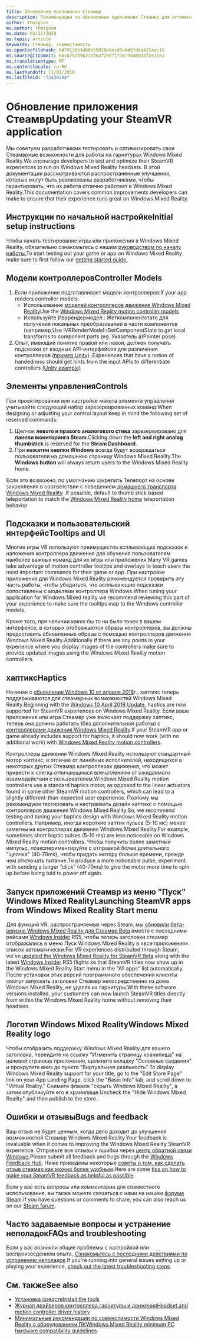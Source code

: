 ```yaml
---
title: Обновление приложения Стеамвр
description: Рекомендации по обновлению приложения Стеамвр для оптимизации совместимости с помощью головных телефонов Windows Mixed Reality.
author: thmignon
ms.author: thmignon
ms.date: 03/21/2018
ms.topic: article
keywords: Стеамвр, совместимость
ms.openlocfilehash: 6479130b14b8b50828ebecd3a648fd8a425aec15
ms.sourcegitcommit: 6bc6757b9b273a63f260f1716c944603dfa51151
ms.translationtype: MT
ms.contentlocale: ru-RU
ms.lasthandoff: 11/01/2019
ms.locfileid: "73438204"
---
```

# <a name="updating-your-steamvr-application"></a><span data-ttu-id="46280-104">Обновление приложения Стеамвр</span><span class="sxs-lookup"><span data-stu-id="46280-104">Updating your SteamVR application</span></span>
<span data-ttu-id="46280-105">Мы советуем разработчикам тестировать и оптимизировать свои Стеамврные возможности для работы на гарнитурах Windows Mixed Reality.</span><span class="sxs-lookup"><span data-stu-id="46280-105">We encourage developers to test and optimize their SteamVR experiences to run on Windows Mixed Reality headsets.</span></span> <span data-ttu-id="46280-106">В этой документации рассматриваются распространенные улучшения, которые могут быть реализованы разработчиками, чтобы гарантировать, что их работа отлично работает в Windows Mixed Reality.</span><span class="sxs-lookup"><span data-stu-id="46280-106">This documentation covers common improvements developers can make to ensure that their experience runs great on Windows Mixed Reality.</span></span>

## <a name="initial-setup-instructions"></a><span data-ttu-id="46280-107">Инструкции по начальной настройке</span><span class="sxs-lookup"><span data-stu-id="46280-107">Initial setup instructions</span></span>

<span data-ttu-id="46280-108">Чтобы начать тестирование игры или приложения в Windows Mixed Reality, обязательно ознакомьтесь с нашим [руководством по началу работы.](https://aka.ms/WindowsMixedRealitySteamVR)</span><span class="sxs-lookup"><span data-stu-id="46280-108">To start testing out your game or app on Windows Mixed Reality make sure to first follow our [getting started guide.](https://aka.ms/WindowsMixedRealitySteamVR)</span></span>

## <a name="controller-models"></a><span data-ttu-id="46280-109">Модели контроллеров</span><span class="sxs-lookup"><span data-stu-id="46280-109">Controller Models</span></span>
1. <span data-ttu-id="46280-110">Если приложение подготавливает модели контроллеров:</span><span class="sxs-lookup"><span data-stu-id="46280-110">If your app renders controller models:</span></span>
    * <span data-ttu-id="46280-111">Использование [моделей контроллеров движения Windows Mixed Reality](motion-controllers.md#rendering-the-motion-controller-model)</span><span class="sxs-lookup"><span data-stu-id="46280-111">Use the [Windows Mixed Reality motion controller models](motion-controllers.md#rendering-the-motion-controller-model)</span></span>
    * <span data-ttu-id="46280-112">Используйте Ивррендермодел:: Жеткомпонентстате для получения локальных преобразований в части компонентов (например,</span><span class="sxs-lookup"><span data-stu-id="46280-112">Use IVRRenderModel::GetComponentState to get local transforms to component parts (eg.</span></span> <span data-ttu-id="46280-113">Указатель a)</span><span class="sxs-lookup"><span data-stu-id="46280-113">Pointer pose)</span></span>
2. <span data-ttu-id="46280-114">Опыт, имеющий понятие правой или левой, должен получать подсказки от входных API-интерфейсов для различения контроллеров [(пример Unity)](gestures-and-motion-controllers-in-unity.md#unity-buttonaxis-mapping-table) .</span><span class="sxs-lookup"><span data-stu-id="46280-114">Experiences that have a notion of handedness should get hints from the input APIs to differentiate controllers [(Unity example)](gestures-and-motion-controllers-in-unity.md#unity-buttonaxis-mapping-table)</span></span>

## <a name="controls"></a><span data-ttu-id="46280-115">Элементы управления</span><span class="sxs-lookup"><span data-stu-id="46280-115">Controls</span></span>

<span data-ttu-id="46280-116">При проектировании или настройке макета элемента управления учитывайте следующий набор зарезервированных команд:</span><span class="sxs-lookup"><span data-stu-id="46280-116">When designing or adjusting your control layout keep in mind the following set of reserved commands:</span></span>
1. <span data-ttu-id="46280-117">Щелчок **левого и правого аналогового стика** зарезервировано для **панели мониторинга Steam**.</span><span class="sxs-lookup"><span data-stu-id="46280-117">Clicking down the **left and right analog thumbstick** is reserved for the **Steam Dashboard**.</span></span>
2. <span data-ttu-id="46280-118">При **нажатии кнопки Windows** всегда будут возвращаться пользователи на домашнюю страницу Windows Mixed Reality.</span><span class="sxs-lookup"><span data-stu-id="46280-118">The **Windows button** will always return users to the Windows Mixed Reality home.</span></span>

<span data-ttu-id="46280-119">Если это возможно, по умолчанию закрепить Телепорт на основе закрепления в соответствии с поведением [домашнего транспорта Windows Mixed Reality](navigating-the-windows-mixed-reality-home.md#getting-around-your-home) .</span><span class="sxs-lookup"><span data-stu-id="46280-119">If possible, default to thumb stick based teleportation to match the [Windows Mixed Reality home](navigating-the-windows-mixed-reality-home.md#getting-around-your-home) teleportation behavior</span></span>

## <a name="tooltips-and-ui"></a><span data-ttu-id="46280-120">Подсказки и пользовательский интерфейс</span><span class="sxs-lookup"><span data-stu-id="46280-120">Tooltips and UI</span></span>

<span data-ttu-id="46280-121">Многие игры VR используют преимущества всплывающих подсказок и наложения контроллера движения для обучения пользователям наиболее важных команд для их игры или приложения.</span><span class="sxs-lookup"><span data-stu-id="46280-121">Many VR games take advantage of motion controller tooltips and overlays to teach users the most important commands for their game or app.</span></span> <span data-ttu-id="46280-122">При настройке приложения для Windows Mixed Reality рекомендуется проверить эту часть работы, чтобы убедиться, что всплывающие подсказки сопоставлены с моделями контроллера Windows.</span><span class="sxs-lookup"><span data-stu-id="46280-122">When tuning your application for Windows Mixed reality we recommend reviewing this part of your experience to make sure the tooltips map to the Windows controller models.</span></span>

<span data-ttu-id="46280-123">Кроме того, при наличии каких бы то ни было точек в вашем интерфейсе, в которых отображаются образы контроллеров, вы должны предоставить обновленные образы с помощью контроллеров движения Windows Mixed Reality.</span><span class="sxs-lookup"><span data-stu-id="46280-123">Additionally if there are any points in your experience where you display images of the controllers make sure to provide updated images using the Windows Mixed Reality motion controllers.</span></span>

## <a name="haptics"></a><span data-ttu-id="46280-124">хаптикс</span><span class="sxs-lookup"><span data-stu-id="46280-124">Haptics</span></span>

<span data-ttu-id="46280-125">Начиная с [обновления Windows 10 от апреля 2018](release-notes-april-2018.md)г., хаптикс теперь поддерживаются для стеамврных возможностей Windows Mixed Reality.</span><span class="sxs-lookup"><span data-stu-id="46280-125">Beginning with the [Windows 10 April 2018 Update](release-notes-april-2018.md), haptics are now supported for SteamVR experiences on Windows Mixed Reality.</span></span> <span data-ttu-id="46280-126">Если ваше приложение или игра Стеамвр уже включает поддержку хаптикс, теперь она должна работать (без дополнительной работы) с [контроллерами движения Windows Mixed Reality](motion-controllers.md).</span><span class="sxs-lookup"><span data-stu-id="46280-126">If your SteamVR app or game already includes support for haptics, it should now work (with no additional work) with [Windows Mixed Reality motion controllers](motion-controllers.md).</span></span>

<span data-ttu-id="46280-127">Контроллеры движения Windows Mixed Reality используют стандартный мотор хаптикс, в отличие от линейных исполнителей, находящихся в некоторых других Стеамвр контроллерах движения, что может привести к слегка отличающимся впечатлениям от ожидаемого взаимодействия с пользователем.</span><span class="sxs-lookup"><span data-stu-id="46280-127">Windows Mixed Reality motion controllers use a standard haptics motor, as opposed to the linear actuators found in some other SteamVR motion controllers, which can lead to a slightly different-than-expected user experience.</span></span> <span data-ttu-id="46280-128">Поэтому мы рекомендуем тестировать и настраивать дизайн хаптикс с помощью контроллеров движения Windows Mixed Reality.</span><span class="sxs-lookup"><span data-stu-id="46280-128">So, we recommend testing and tuning your haptics design with Windows Mixed Reality motion controllers.</span></span> <span data-ttu-id="46280-129">Например, иногда короткие хаптик пульса (5-10 мс) менее заметны на контроллерах движения Windows Mixed Reality.</span><span class="sxs-lookup"><span data-stu-id="46280-129">For example, sometimes short haptic pulses (5-10 ms) are less noticeable on Windows Mixed Reality motion controllers.</span></span> <span data-ttu-id="46280-130">Чтобы получить более заметный импульс, поэкспериментируйте с отправкой более длительного "щелчка" (40-70ms), чтобы придать мотору больше времени, прежде чем отключать питание.</span><span class="sxs-lookup"><span data-stu-id="46280-130">To produce a more noticeable pulse, experiment with sending a longer “click” (40-70ms) to give the motor more time to spin up before being told to power off again.</span></span>

## <a name="launching-steamvr-apps-from-windows-mixed-reality-start-menu"></a><span data-ttu-id="46280-131">Запуск приложений Стеамвр из меню "Пуск" Windows Mixed Reality</span><span class="sxs-lookup"><span data-stu-id="46280-131">Launching SteamVR apps from Windows Mixed Reality Start menu</span></span>

<span data-ttu-id="46280-132">Для функций VR, распространяемых через Steam, мы [обновили бета-версию Windows Mixed Reality для Стеамвр Beta](https://steamcommunity.com/games/719950/announcements/detail/1687045485866139800) вместе с последними рейсами [Windows Insider](https://insider.windows.com) RS5, чтобы теперь заголовки стеамвр отображались в меню Пуск Windows Mixed Reality в «все приложения». список автоматически.</span><span class="sxs-lookup"><span data-stu-id="46280-132">For VR experiences distributed through Steam, we've [updated the Windows Mixed Reality for SteamVR Beta](https://steamcommunity.com/games/719950/announcements/detail/1687045485866139800) along with the latest [Windows Insider](https://insider.windows.com) RS5 flights so that SteamVR titles now show up in the Windows Mixed Reality Start menu in the "All apps" list automatically.</span></span> <span data-ttu-id="46280-133">После установки этих версий программного обеспечения клиенты смогут запускать заголовки Стеамвр непосредственно из дома Windows Mixed Reality, не удаляя их гарнитуры.</span><span class="sxs-lookup"><span data-stu-id="46280-133">With these software versions installed, your customers can now launch SteamVR titles directly from within the Windows Mixed Reality home without removing their headsets.</span></span>

## <a name="windows-mixed-reality-logo"></a><span data-ttu-id="46280-134">Логотип Windows Mixed Reality</span><span class="sxs-lookup"><span data-stu-id="46280-134">Windows Mixed Reality logo</span></span>

<span data-ttu-id="46280-135">Чтобы отобразить поддержку Windows Mixed Reality для вашего заголовка, перейдите на ссылку "Изменить страницу хранилища" на целевой странице приложения, щелкните вкладку "Основные сведения" и прокрутите вниз до пункта "Виртуальная реальность".</span><span class="sxs-lookup"><span data-stu-id="46280-135">To display Windows Mixed Reality support for your title, go to the "Edit Store Page" link on your App Landing Page, click the "Basic Info" tab, and scroll down to "Virtual Reality."</span></span> <span data-ttu-id="46280-136">Снимите флажок "скрыть Windows Mixed Reality", а затем опубликуйте его в хранилище.</span><span class="sxs-lookup"><span data-stu-id="46280-136">Uncheck the "Hide Windows Mixed Reality" and then publish to the store.</span></span>

## <a name="bugs-and-feedback"></a><span data-ttu-id="46280-137">Ошибки и отзывы</span><span class="sxs-lookup"><span data-stu-id="46280-137">Bugs and feedback</span></span>

<span data-ttu-id="46280-138">Ваш отзыв не будет ценным, когда дело доходит до улучшения возможностей Стеамвр Windows Mixed Reality.</span><span class="sxs-lookup"><span data-stu-id="46280-138">Your feedback is invaluable when it comes to improving the Windows Mixed Reality SteamVR experience.</span></span> <span data-ttu-id="46280-139">Отправьте все отзывы и ошибки через [центр обратной связи Windows](https://docs.microsoft.com/windows/mixed-reality/enthusiast-guide/filing-feedback).</span><span class="sxs-lookup"><span data-stu-id="46280-139">Please submit all feedback and bugs through the [Windows Feedback Hub](https://docs.microsoft.com/windows/mixed-reality/enthusiast-guide/filing-feedback).</span></span> <span data-ttu-id="46280-140">Ниже приведены некоторые [советы о том, как сделать отзыв стеамвр как можно более удобным](https://docs.microsoft.com/windows/mixed-reality/enthusiast-guide/using-steamvr-with-windows-mixed-reality#sharing-feedback-on-steamvr).</span><span class="sxs-lookup"><span data-stu-id="46280-140">Here are some [tips on how to make your SteamVR feedback as helpful as possible](https://docs.microsoft.com/windows/mixed-reality/enthusiast-guide/using-steamvr-with-windows-mixed-reality#sharing-feedback-on-steamvr).</span></span>

<span data-ttu-id="46280-141">Если у вас есть вопросы или комментарии для совместного использования, вы также можете связаться с нами на нашем [форуме Steam](https://steamcommunity.com/app/719950/discussions/).</span><span class="sxs-lookup"><span data-stu-id="46280-141">If you have questions or comments to share, you can also reach us on our [Steam forum](https://steamcommunity.com/app/719950/discussions/).</span></span>

## <a name="faqs-and-troubleshooting"></a><span data-ttu-id="46280-142">Часто задаваемые вопросы и устранение неполадок</span><span class="sxs-lookup"><span data-stu-id="46280-142">FAQs and troubleshooting</span></span>

<span data-ttu-id="46280-143">Если у вас возникли общие проблемы с настройкой или воспроизведением опыта, [Ознакомьтесь с последними действиями по устранению неполадок](https://docs.microsoft.com/windows/mixed-reality/enthusiast-guide/troubleshooting-windows-mixed-reality#steamvr).</span><span class="sxs-lookup"><span data-stu-id="46280-143">If you're running into general issues setting up or playing your experience, [check out the latest troubleshooting steps](https://docs.microsoft.com/windows/mixed-reality/enthusiast-guide/troubleshooting-windows-mixed-reality#steamvr).</span></span>

## <a name="see-also"></a><span data-ttu-id="46280-144">См. также</span><span class="sxs-lookup"><span data-stu-id="46280-144">See also</span></span>
* [<span data-ttu-id="46280-145">Установка средств</span><span class="sxs-lookup"><span data-stu-id="46280-145">Install the tools</span></span>](install-the-tools.md)
* [<span data-ttu-id="46280-146">Журнал драйверов контроллера гарнитуры и движения</span><span class="sxs-lookup"><span data-stu-id="46280-146">Headset and motion controller driver history</span></span>](https://docs.microsoft.com/windows/mixed-reality/enthusiast-guide/mixed-reality-software)
* [<span data-ttu-id="46280-147">Минимальные рекомендации по совместимости Windows Mixed Reality с оборудованием ПК</span><span class="sxs-lookup"><span data-stu-id="46280-147">Windows Mixed Reality minimum PC hardware compatibility guidelines</span></span>](https://docs.microsoft.com/windows/mixed-reality/enthusiast-guide/windows-mixed-reality-minimum-pc-hardware-compatibility-guidelines)
